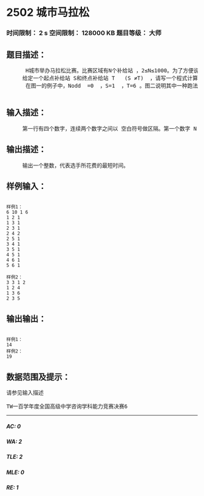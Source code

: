 # 2502 城市马拉松   
### 时间限制： 2 s     空间限制： 128000 KB     题目等级： 大师  
## 题目描述：  

<pre>
      H城市举办马拉松比赛。比赛区域有N个补给站 ，2≤N≤1000。为了方便说明，我们将N个补给站名称以正整数 1,2,…,N来表示。N个补给站有街道来连接，使得选手可从任一个补给站出发，经由几条街道抵达另一个补给站。我们可以用图形来表示这些补给站跟街道之间的关系：节点表示补给站，而连接节点的连结线则代表连接两个补给站之间的街道 (如图一所示，其中补给站名称以圆圈内的数字来表示，而街道上的数字则代表跑完此街道所需花费的时间)  。我们以符号(I,J)来表示连接补给站I和补给站的街道J(连结线 ) 。每一条街道(I,J)都结合一个整数的权重值 c(I,J) 来代表跑完(I,J)这条街道所要花费的时间 ，其中c(I,J) 需满足1≤c(I,J)≤999 。令 Nodd代表那些与奇数条街道相接的补给站个数，则 H城市有一个重要特性： Nodd  为偶数且  0 ≤ Nodd ≤20 。
     给定一个起点补给站 S和终点补给站 T   (S ≠T)  ，请写一个程式计算选手从起 始补给站S 出发，把每条街道都跑过至少一次且到达终点补给站T所需花费的最短时间。注意：这个城市中所有的街道都是双向道，同一个补给站和街道可被重复经过。
      在图一的例子中，Nodd  =0  ，S=1  ，T=6 。图二说明其中一种跑法为：S=1→3→2→1→2→4→3→5→2→4→5→6→4→6=T ，可在15单位时间从起点出发，将所有街道都跑过至少一次，且到达终点。然而此种跑法所需的时间并非最短。事实上，此例中花费时间为最短的跑法如图三所示，为1→2→3→1→3→4→2→5→3→5→4→6→5→6  ，所花费时间为14单位。

</pre>
  
  
## 输入描述：  

<pre>
     第一行有四个数字，连续两个数字之间以 空白符号做区隔。第一个数字 N(2≤N≤1000)代表图形的节点个数；第二个数字 M (1≤M≤N(N-1)/2) 代表图形的连结线个数；第叁个数字则代表起点名称；第四个数字则代表终点名称。从第二行起连续有 M行，表示 M条连结线，每行有叁个数字，连续两个数字之间以空白符号做区隔：前二个数字代表连结线的两个端点，第叁个数字代表连结线的权重值。输入保证任两个补给站之间都有路径相连， Nodd 为偶数且 0 ≤Nodd≤20 。
</pre>
  
  
## 输出描述：  

<pre>
     输出一个整数，代表选手所花费的最短时间。
</pre>
  
  
## 样例输入：  

<pre><code>
样例1：
6 10 1 6
1 2 1
1 3 1
2 3 1
2 4 2
2 5 1
3 4 1
3 5 1
4 5 1
4 6 1
5 6 1 
 
样例2：
3 3 1 2
1 2 4
1 3 6
2 3 5 
</code></pre>
  
  
## 输出输出：  

<pre><code>
样例1：
14
样例2：
19
</code></pre>
  
  
## 数据范围及提示：  

<pre>
请参见输入描述
 
TW一百学年度全国高级中学咨询学科能力竞赛决赛6
</pre>
  
  
***  

##### AC: 0  
##### WA: 2  
##### TLE: 2  
##### MLE: 0  
##### RE: 1  
